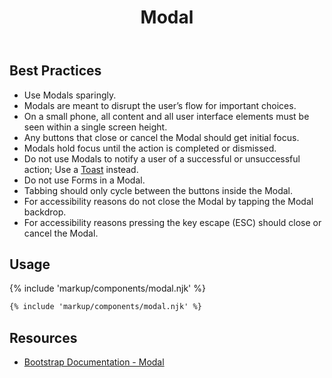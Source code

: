 ﻿---
title: Modal
summary: Modals stop the user for an important change or decision.
tags: components
layout: docs/guide
eleventyNavigation:
  key: Modal
  parent: Components
  order: 190
  excerpt: Modals stop the user for an important change or decision.
  img: /img/illustrations/illus-modals.svg
---

## Best Practices

- Use Modals sparingly.
- Modals are meant to disrupt the user’s flow for important choices.
- On a small phone, all content and all user interface elements must be seen within a single screen height.
- Any buttons that close or cancel the Modal should get initial focus.
- Modals hold focus until the action is completed or dismissed. 
- Do not use Modals to notify a user of a successful or unsuccessful action; Use a [Toast](/components/toasts) instead.
- Do not use Forms in a Modal.
- Tabbing should only cycle between the buttons inside the Modal.
- For accessibility reasons do not close the Modal by tapping the Modal backdrop.
- For accessibility reasons pressing the key escape (ESC) should close or cancel the Modal.

## Usage

{% include 'markup/components/modal.njk' %}

``` html
{% include 'markup/components/modal.njk' %}
```

## Resources
* <a href="https://getbootstrap.com/docs/5.1/components/modal/" target="_blank">Bootstrap Documentation - Modal</a>
